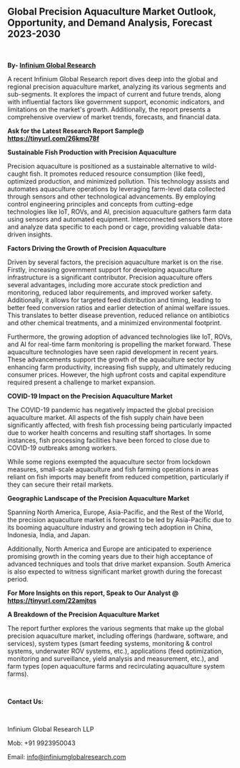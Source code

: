 <h2><strong>Global Precision Aquaculture Market Outlook, Opportunity, and Demand Analysis, Forecast 2023-2030</strong></h2>
<p>&nbsp;</p>
<p><strong>By- </strong><a href="https://www.infiniumglobalresearch.com"><strong>Infinium Global Research</strong></a></p>
<p>A recent Infinium Global Research report dives deep into the global and regional precision aquaculture market, analyzing its various segments and sub-segments. It explores the impact of current and future trends, along with influential factors like government support, economic indicators, and limitations on the market's growth. Additionally, the report presents a comprehensive overview of market trends, forecasts, and financial data.</p>
<p><strong>Ask for the Latest Research Report Sample@ </strong><a href="https://tinyurl.com/26kmq78f"><strong>https://tinyurl.com/26kmq78f</strong></a></p>
<p><strong>Sustainable Fish Production with Precision Aquaculture</strong></p>
<p>Precision aquaculture is positioned as a sustainable alternative to wild-caught fish. It promotes reduced resource consumption (like feed), optimized production, and minimized pollution. This technology assists and automates aquaculture operations by leveraging farm-level data collected through sensors and other technological advancements. By employing control engineering principles and concepts from cutting-edge technologies like IoT, ROVs, and AI, precision aquaculture gathers farm data using sensors and automated equipment. Interconnected sensors then store and analyze data specific to each pond or cage, providing valuable data-driven insights.</p>
<p><strong>Factors Driving the Growth of Precision Aquaculture</strong></p>
<p>Driven by several factors, the precision aquaculture market is on the rise. Firstly, increasing government support for developing aquaculture infrastructure is a significant contributor. Precision aquaculture offers several advantages, including more accurate stock prediction and monitoring, reduced labor requirements, and improved worker safety. Additionally, it allows for targeted feed distribution and timing, leading to better feed conversion ratios and earlier detection of animal welfare issues. This translates to better disease prevention, reduced reliance on antibiotics and other chemical treatments, and a minimized environmental footprint.</p>
<p>Furthermore, the growing adoption of advanced technologies like IoT, ROVs, and AI for real-time farm monitoring is propelling the market forward. These aquaculture technologies have seen rapid development in recent years. These advancements support the growth of the aquaculture sector by enhancing farm productivity, increasing fish supply, and ultimately reducing consumer prices. However, the high upfront costs and capital expenditure required present a challenge to market expansion.</p>
<p><strong>COVID-19 Impact on the Precision Aquaculture Market</strong></p>
<p>The COVID-19 pandemic has negatively impacted the global precision aquaculture market. All aspects of the fish supply chain have been significantly affected, with fresh fish processing being particularly impacted due to worker health concerns and resulting staff shortages. In some instances, fish processing facilities have been forced to close due to COVID-19 outbreaks among workers.</p>
<p>While some regions exempted the aquaculture sector from lockdown measures, small-scale aquaculture and fish farming operations in areas reliant on fish imports may benefit from reduced competition, particularly if they can secure their retail markets.</p>
<p><strong>Geographic Landscape of the Precision Aquaculture Market</strong></p>
<p>Spanning North America, Europe, Asia-Pacific, and the Rest of the World, the precision aquaculture market is forecast to be led by Asia-Pacific due to its booming aquaculture industry and growing tech adoption in China, Indonesia, India, and Japan.</p>
<p>Additionally, North America and Europe are anticipated to experience promising growth in the coming years due to their high acceptance of advanced techniques and tools that drive market expansion. South America is also expected to witness significant market growth during the forecast period.</p>
<p><strong>For More Insights on this report, Speak to Our Analyst @ </strong><a href="https://tinyurl.com/22amjtqs"><strong>https://tinyurl.com/22amjtqs</strong></a></p>
<p><strong>A Breakdown of the Precision Aquaculture Market</strong></p>
<p>The report further explores the various segments that make up the global precision aquaculture market, including offerings (hardware, software, and services), system types (smart feeding systems, monitoring &amp; control systems, underwater ROV systems, etc.), applications (feed optimization, monitoring and surveillance, yield analysis and measurement, etc.), and farm types (open aquaculture farms and recirculating aquaculture system farms).</p>
<p>&nbsp;</p>
<p><strong>Contact Us:</strong></p>
<p>&nbsp;</p>
<p>Infinium Global Research LLP</p>
<p>Mob: +91 9923950043</p>
<p>Email: <a href="mailto:info@infiniumglobalresearch.com">info@infiniumglobalresearch.com</a></p>